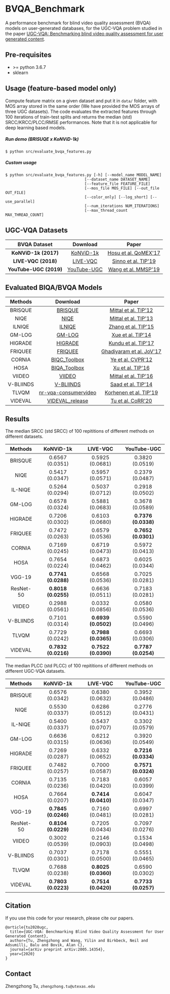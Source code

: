 # BVQA_Benchmark
A performance benchmark for blind video quality assessment (BVQA) models on user-generated databases, for the UGC-VQA problem studied in the paper [UGC-VQA: Benchmarking blind video quality assessment for user generated content](https://arxiv.org/abs/2005.14354).

## Pre-requisites

- \>= python 3.6.7
- sklearn

## Usage (feature-based model only)

Compute feature matrix on a given dataset and put it in `data/` folder, with MOS array stored in the same order (We have provided the MOS arrays of three UGC datasets). The code evaluates the extracted features through 100 iterations of train-test splits and returns the median (std) SRCC/KRCC/PLCC/RMSE performances. Note that it is not applicable for deep learning based models.

##### Run demo (BRISUQE x KoNViD-1k)
```
$ python src/evaluate_bvqa_features.py
```

##### Custom usage
```
$ python src/evaluate_bvqa_features.py [-h] [--model_name MODEL_NAME]
                                   [--dataset_name DATASET_NAME]
                                   [--feature_file FEATURE_FILE]
                                   [--mos_file MOS_FILE] [--out_file OUT_FILE]
                                   [--color_only] [--log_short] [--use_parallel]
                                   [--num_iterations NUM_ITERATIONS]
                                   [--max_thread_count MAX_THREAD_COUNT]
```

## UGC-VQA Datasets

| BVQA Dataset | Download | Paper |
|:----:|:----:|:----:|
| **KoNViD-1k (2017)** |  [KoNViD-1k](http://database.mmsp-kn.de/konvid-1k-database.html)  | [Hosu et al. QoMEX'17](https://datasets.vqa.mmsp-kn.de/archives/papers/Hosu-Konvid-1k.pdf)
| **LIVE-VQC (2018)** |  [LIVE-VQC](https://live.ece.utexas.edu/research/LIVEVQC/index.html)  | [Sinno et al. TIP'19](https://arxiv.org/pdf/1803.01761.pdf)
| **YouTube-UGC (2019)** | [YouTube-UGC](https://media.withyoutube.com/) | [Wang et al. MMSP'19](https://arxiv.org/abs/1904.06457)


## Evaluated BIQA/BVQA Models

|    Methods   | Download            | Paper             |
|:------------:|:-------------------:|:-------------------:|
|  BRISQUE    | [BRISQUE](https://live.ece.utexas.edu/research/Quality/index_algorithms.htm) | [Mittal et al. TIP'12](https://www.live.ece.utexas.edu/publications/2012/TIP%20BRISQUE.pdf) |
|  NIQE       | [NIQE](https://live.ece.utexas.edu/research/Quality/index_algorithms.htm) | [Mittal et al. TIP'13](http://citeseerx.ist.psu.edu/viewdoc/download?doi=10.1.1.299.1429&rep=rep1&type=pdf)
| ILNIQE      | [ILNIQE](https://live.ece.utexas.edu/research/Quality/index_algorithms.htm) | [Zhang et al. TIP'15](http://citeseerx.ist.psu.edu/viewdoc/download?doi=10.1.1.723.342&rep=rep1&type=pdf)
| GM-LOG      | [GM-LOG](https://live.ece.utexas.edu/research/Quality/index_algorithms.htm) | [Xue et al. TIP'14](https://live.ece.utexas.edu/publications/2014/BIQAUsingGM-LoG.pdf)
| HIGRADE     | [HIGRADE](https://live.ece.utexas.edu/research/Quality/index_algorithms.htm) | [Kundu et al. TIP'17](https://ieeexplore.ieee.org/abstract/document/7885070)
| FRIQUEE     | [FRIQUEE](https://live.ece.utexas.edu/research/Quality/index_algorithms.htm) | [Ghadiyaram et al. JoV'17](https://jov.arvojournals.org/article.aspx?articleid=2599945)
| CORNIA      | [BIQC_Toolbox](https://github.com/HuiZeng/BIQA_Toolbox) | [Ye et al. CVPR'12](https://ieeexplore.ieee.org/abstract/document/6247789)
| HOSA        | [BIQA_Toolbox](https://github.com/HuiZeng/BIQA_Toolbox) | [Xu et al. TIP'16](https://ieeexplore.ieee.org/abstract/document/7501619)
| VIIDEO      | [VIIDEO](https://live.ece.utexas.edu/research/Quality/index_algorithms.htm) | [Mittal et al. TIP'16](https://utw10503.utweb.utexas.edu/publications/2016/07332944.pdf)
| V-BLIINDS   | [V-BLIINDS](https://live.ece.utexas.edu/research/Quality/index_algorithms.htm) | [Saad et al. TIP'14](https://www.live.ece.utexas.edu/publications/2014/VideoBLIINDS.pdf)
| TLVQM       | [nr-vqa-consumervideo](https://github.com/jarikorhonen/nr-vqa-consumervideo) | [Korhenen et al. TIP'19](https://ieeexplore.ieee.org/document/8742797)
| VIDEVAL     | [VIDEVAL_release](https://github.com/tu184044109/VIDEVAL_release) | [Tu et al. CoRR'20](https://arxiv.org/abs/2005.14354)

## Results
The median SRCC (std SRCC) of 100 repititions of different methods on different datasets.

|    Methods   | KoNViD-1k             | LIVE-VQC             | YouTube-UGC         |
|:------------:|:---------------------:|:--------------------:|:-------------------:|
| BRISQUE      | 0.6567 (0.0351)  | 0.5925 (0.0681)     | 0.3820 (0.0519) |
| NIQE         | 0.5417 (0.0347)  | 0.5957 (0.0571)     | 0.2379 (0.0487) |
| IL-NIQE      | 0.5264 (0.0294)  | 0.5037 (0.0712)     | 0.2918 (0.0502) |
| GM-LOG       | 0.6578 (0.0324)  | 0.5881 (0.0683)     | 0.3678 (0.0589) |
| HIGRADE      | 0.7206 (0.0302)  | 0.6103 (0.0680)     | **0.7376 (0.0338)** |
| FRIQUEE      | 0.7472 (0.0263)  | 0.6579 (0.0536)     | **0.7652 (0.0301)** |
| CORNIA       | 0.7169 (0.0245)  | 0.6719 (0.0473)     | 0.5972 (0.0413) |
| HOSA         | 0.7654 (0.0224)  | 0.6873 (0.0462)     | 0.6025 (0.0344) |
| VGG-19       | **0.7741 (0.0288)**  | 0.6568 (0.0536) | 0.7025 (0.0281) |
| ResNet-50    | **0.8018 (0.0255)**  | 0.6636 (0.0511) | 0.7183 (0.0281) |
| VIIDEO       | 0.2988 (0.0561)  | 0.0332 (0.0856)     | 0.0580 (0.0536) |
| V-BLIINDS    | 0.7101 (0.0314)  | **0.6939 (0.0502)**     | 0.5590 (0.0496) |
| TLVQM        | 0.7729 (0.0242)  | **0.7988 (0.0365)**     | 0.6693 (0.0306) |
| VIDEVAL      | **0.7832 (0.0216)** | **0.7522 (0.0390)**  | **0.7787 (0.0254)** |


The median PLCC (std PLCC) of 100 repititions of different methods on different UGC-VQA datasets.

|    Methods   | KoNViD-1k             | LIVE-VQC             | YouTube-UGC         |
|:------------:|:---------------------:|:--------------------:|:-------------------:|
| BRISQUE      | 0.6576 (0.0342)  | 0.6380 (0.0632)     | 0.3952 (0.0486) |
| NIQE         | 0.5530 (0.0337)  | 0.6286 (0.0512)     | 0.2776 (0.0431) |
| IL-NIQE      | 0.5400 (0.0337)  | 0.5437 (0.0707)     | 0.3302 (0.0579) |
| GM-LOG       | 0.6636 (0.0315)  | 0.6212 (0.0636)     | 0.3920 (0.0549) |
| HIGRADE      | 0.7269 (0.0287)  | 0.6332 (0.0652)     | **0.7216 (0.0334)** |
| FRIQUEE      | 0.7482 (0.0257)  | 0.7000 (0.0587)     | **0.7571 (0.0324)** |
| CORNIA       | 0.7135 (0.0236)  | 0.7183 (0.0420)     | 0.6057 (0.0399) |
| HOSA         | 0.7664 (0.0207)  | **0.7414 (0.0410)**     | 0.6047 (0.0347) |
| VGG-19       | **0.7845 (0.0246)**  | 0.7160 (0.0481) | 0.6997 (0.0281) |
| ResNet-50    | **0.8104 (0.0229)**  | 0.7205 (0.0434) | 0.7097 (0.0276) |
| VIIDEO       | 0.3002 (0.0539)  | 0.2146 (0.0903)     | 0.1534 (0.0498) |
| V-BLIINDS    | 0.7037 (0.0301)   | 0.7178 (0.0500)     | 0.5551 (0.0465) |
| TLVQM        | 0.7688 (0.0238)  | **0.8025 (0.0360)**     | 0.6590 (0.0302) |
| VIDEVAL      | **0.7803 (0.0223)** | **0.7514 (0.0420)**  | **0.7733 (0.0257)** |

## Citation

If you use this code for your research, please cite our papers.

```
@article{tu2020ugc,
  title={UGC-VQA: Benchmarking Blind Video Quality Assessment for User Generated Content},
  author={Tu, Zhengzhong and Wang, Yilin and Birkbeck, Neil and Adsumilli, Balu and Bovik, Alan C},
  journal={arXiv preprint arXiv:2005.14354},
  year={2020}
}
```

## Contact

Zhengzhong Tu, `zhengzhong.tu@utexas.edu`